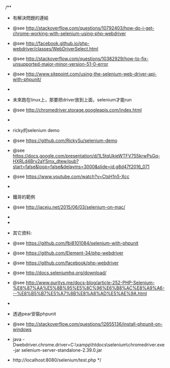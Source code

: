 /**
 * 有解決問題的連結
 * @see http://stackoverflow.com/questions/10792403/how-do-i-get-chrome-working-with-selenium-using-php-webdriver
 * @see http://facebook.github.io/php-webdriver/classes/WebDriverSelect.html
 * @see http://stackoverflow.com/questions/10382929/how-to-fix-unsupported-major-minor-version-51-0-error
 * @see http://www.sitepoint.com/using-the-selenium-web-driver-api-with-phpunit/
 * 
 * 未來跑在linux上，那要把driver放到上面，selenium才能run
 * @see http://chromedriver.storage.googleapis.com/index.html
 * 
 * ricky的selenium demo
 * @see https://github.com/RickySu/selenium-demo
 * @see https://docs.google.com/presentation/d/1L5tqUkieWTFV755krwPsGq-HXRLd4Bry2aYSmx_dtew/pub?start=false&loop=false&delayms=3000&slide=id.g8d47f2016_071
 * @see https://www.youtube.com/watch?v=CtsH1n5-Xcc
 * 
 * 鐵哥的範例
 * @see http://jaceju.net/2015/06/03/selenium-on-mac/
 * 
 * 
 * 其它資料:
 * @see https://github.com/fbi8101084/selenium-with-phpunit
 * @see https://github.com/Element-34/php-webdriver
 * @see https://github.com/facebook/php-webdriver
 * @see http://docs.seleniumhq.org/download/
 * @see http://www.puritys.me/docs-blog/article-252-PHP-Selenium-%E8%87%AA%E5%8B%95%E5%8C%96%E6%B8%AC%E8%A9%A6---%E8%B5%B7%E5%A7%8B%E8%A8%AD%E5%AE%9A.html
 * 
 * 透過pear安裝phpunit
 * @see http://stackoverflow.com/questions/12655136/install-phpunit-on-windows
 * java -Dwebdriver.chrome.driver=C:\xampp\htdocs\selenium\chromedriver.exe -jar selenium-server-standalone-2.39.0.jar

 * http://localhost:8080/selenium/test.php
 */
 
 
 
